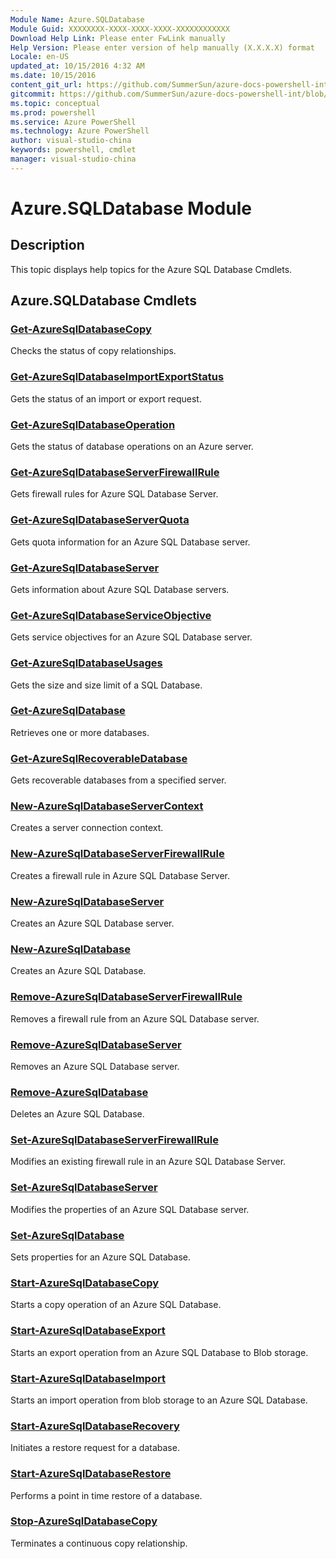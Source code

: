 ```yaml
---
Module Name: Azure.SQLDatabase
Module Guid: XXXXXXXX-XXXX-XXXX-XXXX-XXXXXXXXXXXX
Download Help Link: Please enter FwLink manually
Help Version: Please enter version of help manually (X.X.X.X) format
Locale: en-US
updated_at: 10/15/2016 4:32 AM
ms.date: 10/15/2016
content_git_url: https://github.com/SummerSun/azure-docs-powershell-int/blob/master/azureps-cmdlets-docs/ServiceManagement/Azure.SQLDatabase/v2.0/CmdletMDs/Azure.SQLDatabase.md
gitcommit: https://github.com/SummerSun/azure-docs-powershell-int/blob/1bfd8e268acfc1799ad3f17c5a982578f54443cf/azureps-cmdlets-docs/ServiceManagement/Azure.SQLDatabase/v2.0/CmdletMDs/Azure.SQLDatabase.md
ms.topic: conceptual
ms.prod: powershell
ms.service: Azure PowerShell
ms.technology: Azure PowerShell
author: visual-studio-china
keywords: powershell, cmdlet
manager: visual-studio-china
---
```


# Azure.SQLDatabase Module
## Description
This topic displays help topics for the Azure SQL Database Cmdlets. 

## Azure.SQLDatabase Cmdlets
### [Get-AzureSqlDatabaseCopy](Get-AzureSqlDatabaseCopy.md)
Checks the status of copy relationships.


### [Get-AzureSqlDatabaseImportExportStatus](Get-AzureSqlDatabaseImportExportStatus.md)
Gets the status of an import or export request.


### [Get-AzureSqlDatabaseOperation](Get-AzureSqlDatabaseOperation.md)
Gets the status of database operations on an Azure server.


### [Get-AzureSqlDatabaseServerFirewallRule](Get-AzureSqlDatabaseServerFirewallRule.md)
Gets firewall rules for Azure SQL Database Server.


### [Get-AzureSqlDatabaseServerQuota](Get-AzureSqlDatabaseServerQuota.md)
Gets quota information for an Azure SQL Database server.


### [Get-AzureSqlDatabaseServer](Get-AzureSqlDatabaseServer.md)
Gets information about Azure SQL Database servers.


### [Get-AzureSqlDatabaseServiceObjective](Get-AzureSqlDatabaseServiceObjective.md)
Gets service objectives for an Azure SQL Database server.


### [Get-AzureSqlDatabaseUsages](Get-AzureSqlDatabaseUsages.md)
Gets the size and size limit of a SQL Database.


### [Get-AzureSqlDatabase](Get-AzureSqlDatabase.md)
Retrieves one or more databases.


### [Get-AzureSqlRecoverableDatabase](Get-AzureSqlRecoverableDatabase.md)
Gets recoverable databases from a specified server.


### [New-AzureSqlDatabaseServerContext](New-AzureSqlDatabaseServerContext.md)
Creates a server connection context.


### [New-AzureSqlDatabaseServerFirewallRule](New-AzureSqlDatabaseServerFirewallRule.md)
Creates a firewall rule in Azure SQL Database Server.


### [New-AzureSqlDatabaseServer](New-AzureSqlDatabaseServer.md)
Creates an Azure SQL Database server.


### [New-AzureSqlDatabase](New-AzureSqlDatabase.md)
Creates an Azure SQL Database.


### [Remove-AzureSqlDatabaseServerFirewallRule](Remove-AzureSqlDatabaseServerFirewallRule.md)
Removes a firewall rule from an Azure SQL Database server.


### [Remove-AzureSqlDatabaseServer](Remove-AzureSqlDatabaseServer.md)
Removes an Azure SQL Database server.


### [Remove-AzureSqlDatabase](Remove-AzureSqlDatabase.md)
Deletes an Azure SQL Database.


### [Set-AzureSqlDatabaseServerFirewallRule](Set-AzureSqlDatabaseServerFirewallRule.md)
Modifies an existing firewall rule in an Azure SQL Database Server.


### [Set-AzureSqlDatabaseServer](Set-AzureSqlDatabaseServer.md)
Modifies the properties of an Azure SQL Database server.


### [Set-AzureSqlDatabase](Set-AzureSqlDatabase.md)
Sets properties for an Azure SQL Database.


### [Start-AzureSqlDatabaseCopy](Start-AzureSqlDatabaseCopy.md)
Starts a copy operation of an Azure SQL Database.


### [Start-AzureSqlDatabaseExport](Start-AzureSqlDatabaseExport.md)
Starts an export operation from an Azure SQL Database to Blob storage.


### [Start-AzureSqlDatabaseImport](Start-AzureSqlDatabaseImport.md)
Starts an import operation from blob storage to an Azure SQL Database.


### [Start-AzureSqlDatabaseRecovery](Start-AzureSqlDatabaseRecovery.md)
Initiates a restore request for a database.


### [Start-AzureSqlDatabaseRestore](Start-AzureSqlDatabaseRestore.md)
Performs a point in time restore of a database.


### [Stop-AzureSqlDatabaseCopy](Stop-AzureSqlDatabaseCopy.md)
Terminates a continuous copy relationship.



